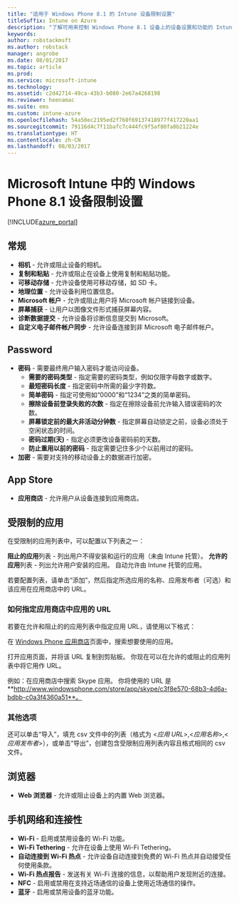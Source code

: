 ```yaml
---
title: "适用于 Windows Phone 8.1 的 Intune 设备限制设置"
titleSuffix: Intune on Azure
description: "了解可用来控制 Windows Phone 8.1 设备上的设备设置和功能的 Intune 设置。"
keywords: 
author: robstackmsft
ms.author: robstack
manager: angrobe
ms.date: 08/01/2017
ms.topic: article
ms.prod: 
ms.service: microsoft-intune
ms.technology: 
ms.assetid: c2d42714-49ca-43b3-b080-2e67a4268198
ms.reviewer: heenamac
ms.suite: ems
ms.custom: intune-azure
ms.openlocfilehash: 54a50ec2195ed2f760f69137418977f417220aa1
ms.sourcegitcommit: 79116d4c7f11bafc7c444fc9f5af80fa0b21224e
ms.translationtype: HT
ms.contentlocale: zh-CN
ms.lasthandoff: 08/03/2017
---
```

# <a name="windows-phone-81-device-restriction-settings-in-microsoft-intune"></a>Microsoft Intune 中的 Windows Phone 8.1 设备限制设置

[!INCLUDE[azure_portal](./includes/azure_portal.md)]

## <a name="general"></a>常规

-   **相机** - 允许或阻止设备的相机。
-   **复制和粘贴** - 允许或阻止在设备上使用复制和粘贴功能。
-   **可移动存储** - 允许设备使用可移动存储，如 SD 卡。
-   **地理位置** - 允许设备利用位置信息。
-   **Microsoft 帐户** - 允许或阻止用户将 Microsoft 帐户链接到设备。
-   **屏幕捕获** - 让用户以图像文件形式捕获屏幕内容。
-   **诊断数据提交** - 允许设备将诊断信息提交到 Microsoft。
-   **自定义电子邮件帐户同步** - 允许设备连接到非 Microsoft 电子邮件帐户。

## <a name="password"></a>Password

-   **密码** - 需要最终用户输入密码才能访问设备。
    -   **需要的密码类型** - 指定需要的密码类型，例如仅限字母数字或数字。
    -   **最短密码长度** - 指定密码中所需的最少字符数。
    -   **简单密码** - 指定可使用如“0000”和“1234”之类的简单密码。
    -   **擦除设备前登录失败的次数** - 指定在擦除设备前允许输入错误密码的次数。
    -   **屏幕锁定前的最大非活动分钟数** - 指定屏幕自动锁定之前，设备必须处于空闲状态的时间。
    -   **密码过期(天)** - 指定必须更改设备密码前的天数。
    -   **防止重用以前的密码** - 指定需要记住多少个以前用过的密码。
-   **加密** - 需要对支持的移动设备上的数据进行加密。

## <a name="app-store"></a>App Store

-   **应用商店** - 允许用户从设备连接到应用商店。

## <a name="restricted-apps"></a>受限制的应用

在受限制的应用列表中，可以配置以下列表之一：

**阻止的应用**列表 - 列出用户不得安装和运行的应用（未由 Intune 托管）。
**允许的应用**列表 - 列出允许用户安装的应用。 自动允许由 Intune 托管的应用。

若要配置列表，请单击“添加”，然后指定所选应用的名称、应用发布者（可选）和该应用在应用商店中的 URL。

### <a name="how-to-specify-the-url-to-an-app-in-the-store"></a>如何指定应用商店中应用的 URL

若要在允许和阻止的的应用列表中指定应用 URL，请使用以下格式：

在 [Windows Phone 应用商店](https://www.microsoft.com/store/apps/windows-phone)页面中，搜索想要使用的应用。

打开应用页面，并将该 URL 复制到剪贴板。 你现在可以在允许的或阻止的应用列表中将它用作 URL。

例如：在应用商店中搜索 Skype 应用。 你将使用的 URL 是 **http://www.windowsphone.com/store/app/skype/c3f8e570-68b3-4d6a-bdbb-c0a3f4360a51**。



### <a name="additional-options"></a>其他选项

还可以单击“导入”，填充 csv 文件中的列表（格式为 <*应用 URL*>,<*应用名称*>,<*应用发布者*>），或单击“导出”，创建包含受限制应用列表内容且格式相同的 csv 文件。


## <a name="browser"></a>浏览器

-   **Web 浏览器** - 允许或阻止设备上的内置 Web 浏览器。

## <a name="cellular-and-connectivity"></a>手机网络和连接性

-   **Wi-Fi** - 启用或禁用设备的 Wi-Fi 功能。
-   **Wi-Fi Tethering** - 允许在设备上使用 Wi-Fi Tethering。
-   **自动连接到 Wi-Fi 热点** - 允许设备自动连接到免费的 Wi-Fi 热点并自动接受任何使用条款。
-   **Wi-Fi 热点报告** - 发送有关 Wi-Fi 连接的信息，以帮助用户发现附近的连接。
-   **NFC** - 启用或禁用在支持近场通信的设备上使用近场通信的操作。
-   **蓝牙** - 启用或禁用设备的蓝牙功能。
